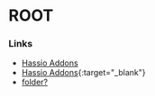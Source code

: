 # ROOT

### Links

 * [Hassio Addons](https://github.com/hassio-addons/)
 * [Hassio Addons](https://github.com/hassio-addons/){:target="_blank"}
 * [folder?](python)
